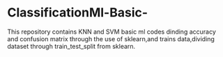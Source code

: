 # ClassificationMl-Basic-
This repository contains KNN and SVM basic ml codes dinding accuracy and confusion matrix through the use of sklearn,and trains data,dividing dataset through train_test_split from sklearn.
